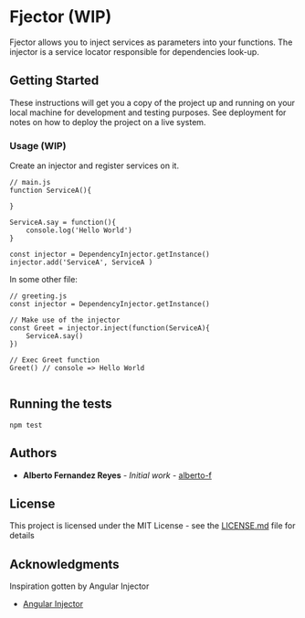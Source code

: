 # Fjector (WIP)

Fjector allows you to inject services as parameters into your functions. The injector is a service locator responsible for dependencies look-up.

## Getting Started

These instructions will get you a copy of the project up and running on your local machine for development and testing purposes. See deployment for notes on how to deploy the project on a live system.


### Usage (WIP)

Create an injector and register services on it. 

```
// main.js
function ServiceA(){

}

ServiceA.say = function(){
	console.log('Hello World')
}

const injector = DependencyInjector.getInstance()
injector.add('ServiceA', ServiceA )

```

In some other file:

```
// greeting.js
const injector = DependencyInjector.getInstance()

// Make use of the injector
const Greet = injector.inject(function(ServiceA){
	ServiceA.say()
})

// Exec Greet function
Greet() // console => Hello World


```

## Running the tests

`npm test`


## Authors

* **Alberto Fernandez Reyes** - *Initial work* - [alberto-f](https://github.com/alberto-f)


## License

This project is licensed under the MIT License - see the [LICENSE.md](LICENSE.md) file for details

## Acknowledgments

Inspiration gotten by Angular Injector

* [Angular Injector](https://github.com/angular/angular.js/blob/master/src/auto/injector.js#L130)
